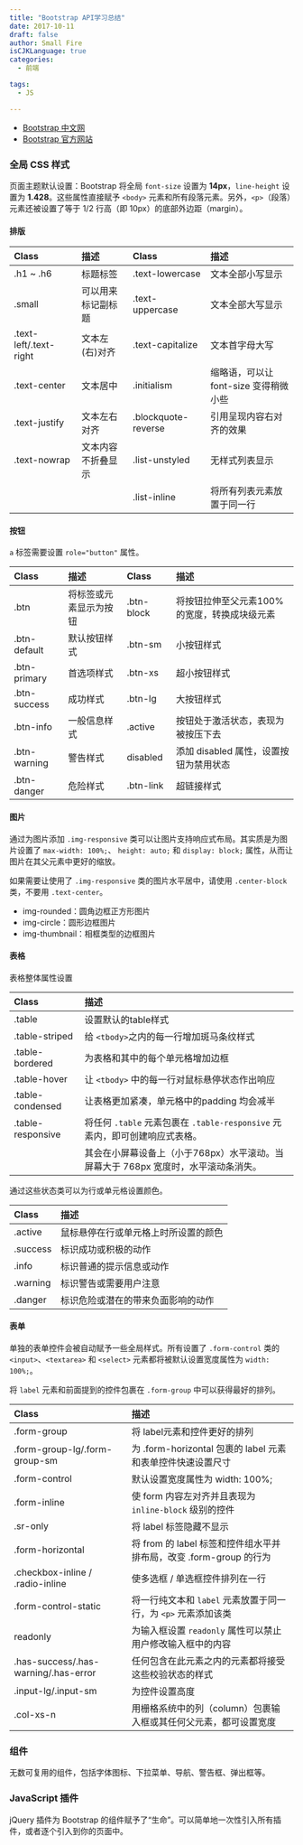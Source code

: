 ```yaml
---
title: "Bootstrap API学习总结"
date: 2017-10-11
draft: false
author: Small Fire
isCJKLanguage: true
categories: 
  - 前端

tags: 
  - JS

---
```


- [Bootstrap 中文网](https://v3.bootcss.com/)
- [Bootstrap 官方网站](https://getbootstrap.com/)

### 全局 CSS 样式

页面主题默认设置：Bootstrap 将全局 `font-size` 设置为 **14px**，`line-height` 设置为 **1.428**。这些属性直接赋予 `<body>` 元素和所有段落元素。另外，`<p>`（段落）元素还被设置了等于 1/2 行高（即 10px）的底部外边距（margin）。

#### 排版

| Class                  | 描述               | Class               | 描述                                  |
| :--------------------- | :----------------- | :------------------ | :------------------------------------ |
| .h1 ~ .h6              | 标题标签           | .text-lowercase     | 文本全部小写显示                      |
| .small                 | 可以用来标记副标题 | .text-uppercase     | 文本全部大写显示                      |
| .text-left/.text-right | 文本左(右)对齐     | .text-capitalize    | 文本首字母大写                        |
| .text-center           | 文本居中           | .initialism         | 缩略语，可以让 font-size 变得稍微小些 |
| .text-justify          | 文本左右对齐       | .blockquote-reverse | 引用呈现内容右对齐的效果              |
| .text-nowrap           | 文本内容不折叠显示 | .list-unstyled      | 无样式列表显示                        |
|                        |                    | .list-inline        | 将所有列表元素放置于同一行            |

#### 按钮

`a` 标签需要设置 `role="button"` 属性。

| Class        | 描述                   | Class      | 描述                                         |
| :----------- | :--------------------- | :--------- | :------------------------------------------- |
| .btn         | 将标签或元素显示为按钮 | .btn-block | 将按钮拉伸至父元素100%的宽度，转换成块级元素 |
| .btn-default | 默认按钮样式           | .btn-sm    | 小按钮样式                                   |
| .btn-primary | 首选项样式             | .btn-xs    | 超小按钮样式                                 |
| .btn-success | 成功样式               | .btn-lg    | 大按钮样式                                   |
| .btn-info    | 一般信息样式           | .active    | 按钮处于激活状态，表现为被按压下去           |
| .btn-warning | 警告样式               | disabled   | 添加 disabled 属性，设置按钮为禁用状态       |
| .btn-danger  | 危险样式               | .btn-link  | 超链接样式                                   |

#### 图片

通过为图片添加 `.img-responsive` 类可以让图片支持响应式布局。其实质是为图片设置了 `max-width: 100%;`、 `height: auto;` 和 `display: block;` 属性，从而让图片在其父元素中更好的缩放。

如果需要让使用了 `.img-responsive` 类的图片水平居中，请使用 `.center-block` 类，不要用 `.text-center`。

- img-rounded：圆角边框正方形图片
- img-circle：圆形边框图片
- img-thumbnail：相框类型的边框图片

#### 表格

表格整体属性设置

| Class             | 描述                                                         |
| :---------------- | :----------------------------------------------------------- |
| .table            | 设置默认的table样式                                          |
| .table-striped    | 给 `<tbody>`之内的每一行增加斑马条纹样式                     |
| .table-bordered   | 为表格和其中的每个单元格增加边框                             |
| .table-hover      | 让 `<tbody>` 中的每一行对鼠标悬停状态作出响应                |
| .table-condensed  | 让表格更加紧凑，单元格中的padding 均会减半                   |
| .table-responsive | 将任何 `.table` 元素包裹在 `.table-responsive` 元素内，即可创建响应式表格。 |
|                   | 其会在小屏幕设备上（小于768px）水平滚动。当屏幕大于 768px 宽度时，水平滚动条消失。 |

通过这些状态类可以为行或单元格设置颜色。

| Class    | 描述                                 |
| :------- | :----------------------------------- |
| .active  | 鼠标悬停在行或单元格上时所设置的颜色 |
| .success | 标识成功或积极的动作                 |
| .info    | 标识普通的提示信息或动作             |
| .warning | 标识警告或需要用户注意               |
| .danger  | 标识危险或潜在的带来负面影响的动作   |

#### 表单

单独的表单控件会被自动赋予一些全局样式。所有设置了 `.form-control` 类的 `<input>`、`<textarea>` 和 `<select>` 元素都将被默认设置宽度属性为 `width: 100%;`。 

将 `label` 元素和前面提到的控件包裹在 `.form-group` 中可以获得最好的排列。

| Class                                | 描述                                                         |
| :----------------------------------- | :----------------------------------------------------------- |
| .form-group                          | 将 label元素和控件更好的排列                                 |
| .form-group-lg/.form-group-sm        | 为 .form-horizontal 包裹的 label 元素和表单控件快速设置尺寸  |
| .form-control                        | 默认设置宽度属性为  width: 100%;                             |
| .form-inline                         | 使 form 内容左对齐并且表现为 `inline-block` 级别的控件       |
| .sr-only                             | 将 label 标签隐藏不显示                                      |
| .form-horizontal                     | 将 from 的 label 标签和控件组水平并排布局，改变 .form-group 的行为 |
| .checkbox-inline / .radio-inline     | 使多选框 / 单选框控件排列在一行                              |
| .form-control-static                 | 将一行纯文本和 `label` 元素放置于同一行，为 `<p>` 元素添加该类 |
| readonly                             | 为输入框设置 `readonly` 属性可以禁止用户修改输入框中的内容   |
| .has-success/.has-warning/.has-error | 任何包含在此元素之内的元素都将接受这些校验状态的样式         |
| .input-lg/.input-sm                  | 为控件设置高度                                               |
| .col-xs-n                            | 用栅格系统中的列（column）包裹输入框或其任何父元素，都可设置宽度 |

### 组件

无数可复用的组件，包括字体图标、下拉菜单、导航、警告框、弹出框等。

### JavaScript 插件

jQuery 插件为 Bootstrap 的组件赋予了“生命”。可以简单地一次性引入所有插件，或者逐个引入到你的页面中。
